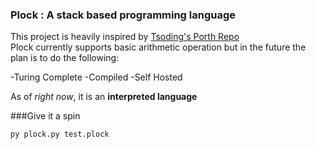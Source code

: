 ### Plock : A stack based programming language

This project is heavily inspired by [Tsoding's Porth Repo](https://github.com/tsoding/porth)
<br>
Plock currently supports basic arithmetic operation but in the future the plan is to do the following:

-Turing Complete
-Compiled
-Self Hosted

As of _right now_, it is an **interpreted language**

###Give it a spin


```py plock.py test.plock ```

